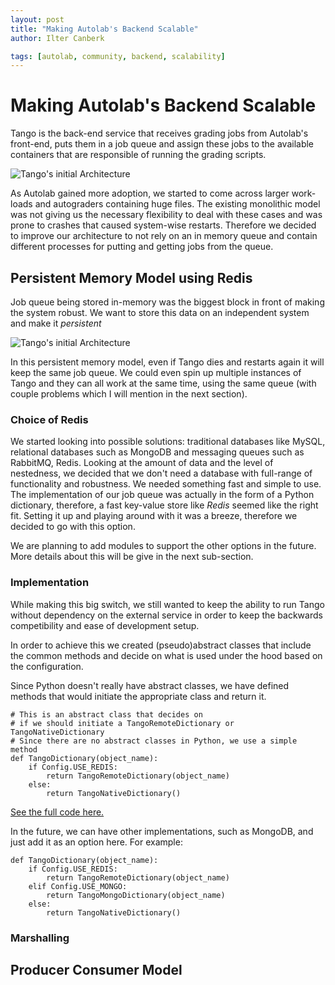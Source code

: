 ```yaml
---
layout: post
title: "Making Autolab's Backend Scalable"
author: Ilter Canberk

tags: [autolab, community, backend, scalability]
---
```


# Making Autolab's Backend Scalable #

Tango is the back-end service that receives grading jobs from Autolab's front-end, puts them in a job queue and assign these jobs to the available containers that are responsible of running the grading scripts. 


![Tango's initial Architecture]({{site-url}}/assets/redis1.png)


As Autolab gained more adoption, we started to come across larger work-loads and autograders containing huge files. The existing monolithic model was not giving us the necessary flexibility to deal with these cases and was prone to crashes that caused system-wise restarts. Therefore we decided to improve our architecture to not rely on an in memory queue and contain different processes for putting and getting jobs from the queue.


## Persistent Memory Model using Redis

Job queue being stored in-memory was the biggest block in front of making the system robust. We want to store this data on an independent system and make it *persistent*

![Tango's initial Architecture]({{site-url}}/assets/redis2.png)

In this persistent memory model, even if Tango  dies and restarts again it will keep the same job queue. We could even spin up multiple instances of Tango and they can all work at the same time, using the same queue (with couple problems which I will mention in the next section).

### Choice of Redis

We started looking into possible solutions: traditional databases like MySQL, relational databases such as MongoDB and messaging queues such as RabbitMQ, Redis. Looking at the amount of data and the level of nestedness, we decided that we don't need a database with full-range of functionality and robustness. We needed something fast and simple to use. The implementation of our job queue was actually in the form of a Python dictionary, therefore, a fast key-value store like _Redis_ seemed like the right fit. Setting it up and playing around with it was a breeze, therefore we decided to go with this option.

We are planning to add modules to support the other options in the future. More details about this will be give in the next sub-section.

### Implementation

While making this big switch, we still wanted to keep the ability to run Tango without dependency on the external service in order to keep the backwards competibility and ease of development setup.

In order to achieve this we created (pseudo)abstract classes that include the common methods and decide on what is used under the hood based on the configuration.

Since Python doesn't really have abstract classes, we have defined methods that would initiate the appropriate class and return it.

```
# This is an abstract class that decides on 
# if we should initiate a TangoRemoteDictionary or TangoNativeDictionary
# Since there are no abstract classes in Python, we use a simple method
def TangoDictionary(object_name):
    if Config.USE_REDIS:
        return TangoRemoteDictionary(object_name)
    else:
        return TangoNativeDictionary()
```
[See the full code here.](https://github.com/autolab/Tango/blob/master/tangoObjects.py#L232)

In the future, we can have other implementations, such as MongoDB, and just add it as an option here. For example: 

```
def TangoDictionary(object_name):
    if Config.USE_REDIS:
        return TangoRemoteDictionary(object_name)
    elif Config.USE_MONGO:
        return TangoMongoDictionary(object_name)
    else:
        return TangoNativeDictionary()
```



### Marshalling

## Producer Consumer Model
